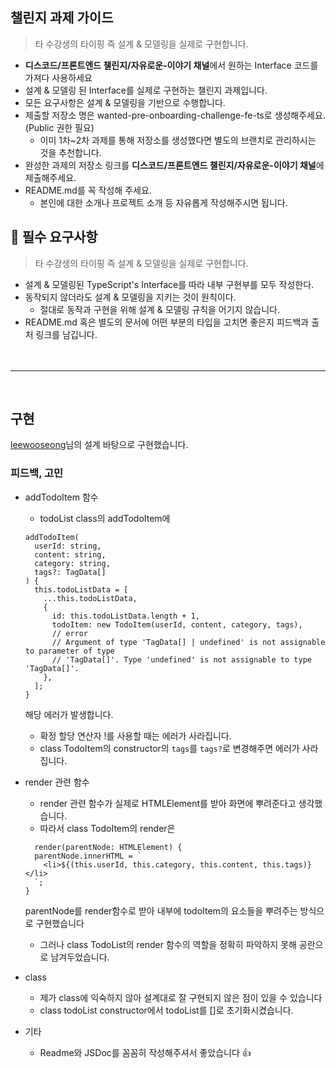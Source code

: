 ## 챌린지 과제 가이드

> 타 수강생의 타이핑 즉 설계 & 모델링을 실제로 구현합니다.

- **디스코드/프론트엔드 챌린지/자유로운-이야기 채널**에서 원하는 Interface 코드를 가져다 사용하세요
- 설계 & 모델링 된 Interface를 실제로 구현하는 챌린지 과제입니다.
- 모든 요구사항은 설계 & 모델링을 기반으로 수행합니다.
- 제출할 저장소 명은 wanted-pre-onboarding-challenge-fe-ts로 생성해주세요. (Public 권한 필요)
  - 이미 1차~2차 과제를 통해 저장소를 생성했다면 별도의 브랜치로 관리하시는 것을 추천합니다.
- 완성한 과제의 저장소 링크를 **디스코드/프론트엔드 챌린지/자유로운-이야기 채널**에 제출해주세요.
- README.md를 꼭 작성해 주세요.
  - 본인에 대한 소개나 프로젝트 소개 등 자유롭게 작성해주시면 됩니다.

## 📝 필수 요구사항

> 타 수강생의 타이핑 즉 설계 & 모델링을 실제로 구현합니다.

- 설계 & 모델링된 TypeScript's Interface를 따라 내부 구현부를 모두 작성한다.
- 동작되지 않더라도 설계 & 모델링을 지키는 것이 원칙이다.
  - 절대로 동작과 구현을 위해 설계 & 모델링 규칙을 어기지 않습니다.
- README.md 혹은 별도의 문서에 어떤 부분의 타입을 고치면 좋은지 피드백과 출처 링크를 남깁니다.
  <br/>
  <br/>
  <br/>

<hr/>
<br/>

## 구현

[leewooseong](https://github.com/leewooseong/wanted-pre-onboarding-challenge-fe-2/blob/interface-modeling/src/index.ts)님의 설계 바탕으로 구현했습니다.

### 피드백, 고민

- addTodoItem 함수

  - todoList class의 addTodoItem에

  ```
  addTodoItem(
    userId: string,
    content: string,
    category: string,
    tags?: TagData[]
  ) {
    this.todoListData = [
      ...this.todoListData,
      {
        id: this.todoListData.length + 1,
        todoItem: new TodoItem(userId, content, category, tags),
        // error
        // Argument of type 'TagData[] | undefined' is not assignable to parameter of type
        // 'TagData[]'. Type 'undefined' is not assignable to type 'TagData[]'.
      },
    ];
  }
  ```

  해당 에러가 발생합니다.

  - 확정 할당 연산자 !를 사용할 때는 에러가 사라집니다.
  - class TodoItem의 constructor의 `tags`를 `tags?`로 변경해주면 에러가 사라집니다.

- render 관련 함수

  - render 관련 함수가 실제로 HTMLElement를 받아 화면에 뿌려준다고 생각했습니다.
  - 따라서 class TodoItem의 render은

  ```
    render(parentNode: HTMLElement) {
    parentNode.innerHTML = `
      <li>${(this.userId, this.category, this.content, this.tags)}</li>
    `;
  }
  ```

  parentNode를 render함수로 받아 내부에 todoItem의 요소들을 뿌려주는 방식으로 구현했습니다

  - 그러나 class TodoList의 render 함수의 역할을 정확히 파악하지 못해 공란으로 남겨두었습니다.

- class

  - 제가 class에 익숙하지 않아 설계대로 잘 구현되지 않은 점이 있을 수 있습니다
  - class todoList constructor에서 todoList를 []로 초기화시켰습니다.

- 기타
  - Readme와 JSDoc를 꼼꼼히 작성해주셔서 좋았습니다 👍
